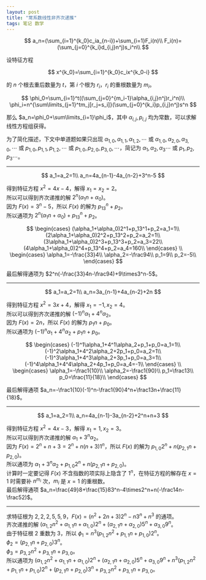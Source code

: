 ```yaml
---
layout: post
title: "常系数线性非齐次递推"
tags: 笔记 数学
---
```


$$
a_n=(\sum_{i=1}^{k_0}c_ia_{n-i})+\sum_{i=1}F_i(n)\\
F_i(n)=(\sum_{j=0}^{k_i}d_{i,j}n^j)s_i^n\\
$$

设特征方程

$$
x^{k_0}=\sum_{i=1}^{k_0}c_ix^{k_0-i}
$$

的 $n$ 个根去重后数量为 $t$，第 $i$ 个根为 $r_i$，$r_i$ 的重根数量为 $m_i$。  

$$
\phi_0=\sum_{i=1}^t((\sum_{j=0}^{m_i-1}\alpha_{i,j}n^j)r_i^n)\\
\phi_i=n^{\sum\limits_{j=1}^tm_j[r_j=s_i]}(\sum_{j=0}^{k_i}p_{i,j}n^j)s^n
$$

那么 $a_n=\phi_0+\sum\limits_{i=1}\phi_i$，其中 $\alpha_{i,j},p_{i,j}$ 均为常数，可以求解线性方程组获得。

为了简化描述，下文中单道题如果只出现 $\alpha_{1,0},\alpha_{1,1},\alpha_{1,2},\cdots$ 或 $\alpha_{1,0},\alpha_{2,0},\alpha_{3,0},\cdots$ 或 $p_{1,0},p_{1,1},p_{1,2},\cdots$ 或 $p_{1,0},p_{2,0},p_{3,0},\cdots$，简记为 $\alpha_1,\alpha_2,\alpha_3\cdots$ 或 $p_1,p_2,p_3\cdots$。

---

$$
a_1=a_2=1\\
a_n=4a_{n-1}-4a_{n-2}+3^n-5
$$

得到特征方程 $x^2=4x-4$，解得 $x_1=x_2=2$。  
所以可以得到齐次递推的解 $2^n(\alpha_1n+\alpha_0)$。  
因为 $F(x)=3^n-5$，所以 $F(x)$ 的解为 $p_13^n+p_2$。  
所以通项为 $2^n(\alpha_1n+\alpha_0)+p_13^n+p_2$。

$$
\begin{cases}
(\alpha_1+\alpha_0)2^1+p_13^1+p_2=a_1=1\\
(2\alpha_1+\alpha_0)2^2+p_13^2+p_2=a_2=1\\
(3\alpha_1+\alpha_0)2^3+p_13^3+p_2=a_3=22\\
(4\alpha_1+\alpha_0)2^4+p_13^4+p_2=a_4=160\\
\end{cases}
\\
\begin{cases}
\alpha_1=-\frac{33}4\\
\alpha_2=-\frac94\\
p_1=9\\
p_2=-5\\ 
\end{cases}
$$

最后解得通项为 $2^n(-\frac{33}4n-\frac94)+9\times3^n-5$。

---

$$
a_1=a_2=1\\
a_n=3a_{n-1}+4a_{n-2}+2n
$$

得到特征方程 $x^2=3x+4$，解得 $x_1=-1,x_2=4$。  
所以可以得到齐次递推的解 $(-1)^n\alpha_1+4^n\alpha_2$。  
因为 $F(x)=2n$，所以 $F(x)$ 的解为 $p_1n+p_0$。  
所以通项为 $(-1)^n\alpha_1+4^n\alpha_2+p_1n+p_0$。

$$
\begin{cases}
(-1)^1\alpha_1+4^1\alpha_2+p_1+p_0=a_1=1\\
(-1)^2\alpha_1+4^2\alpha_2+2p_1+p_0=a_2=1\\
(-1)^3\alpha_1+4^3\alpha_2+3p_1+p_0=a_3=1\\
(-1)^4\alpha_1+4^4\alpha_2+4p_1+p_0=a_4=-1\\
\end{cases}
\\
\begin{cases}
\alpha_1=-\frac1{10}\\
\alpha_2=-\frac1{90}\\
p_1=\frac13\\
p_0=\frac{11}{18}\\
\end{cases}
$$

最后解得通项 $a_n=-\frac1{10}(-1)^n-\frac1{90}4^n+\frac13n+\frac{11}{18}$。

---

$$
a_1=a_2=1\\
a_n=4a_{n-1}-3a_{n-2}+2^n+n+3
$$

得到特征方程 $x^2=4x-3$，解得 $x_1=1,x_2=3$。  
所以可以得到齐次递推的解 $\alpha_1+3^n\alpha_2$。  
因为 $F(x)=2^n+n+3=2^n+n(n+3)1^n$，所以 $F(x)$ 的解为 $p_{1,0}2^n+n(p_{2,1}n+p_{2,0})$。  
所以通项为 $\alpha_1+3^n\alpha_2+p_{1,0}2^n+n(p_{2,1}n+p_{2,0})$。  
计算时一定要记得 $F(x)$ 不含指数的项实际上隐含了 $1^n$，在特征方程的解存在 $x=1$ 时需要补 $n^{m_i}$ 次，$m_i$ 是 $x=1$ 的重根数。  
最后解得通项 $a_n=\frac{49}8+\frac{15}83^n-4\times2^n+n(-\frac14n-\frac52)$。

---

求特征根为 $2,2,2,5,5,9$，$F(x)=(n^2+2n+3)2^n-n3^n+n^3$ 的通项。  
齐次递推的解 $(\alpha_{1,2}n^2+\alpha_{1,1}n+\alpha_{1,0})2^n+(\alpha_{2,1}n+\alpha_{2,0})5^n+\alpha_{3,0}9^n$。  
由于特征根 $2$ 重数为 $3$，所以 $\phi_1=n^3(p_{1,2}n^2+p_{1,1}n+p_{1,0})2^n$。  
$\phi_2=(p_{2,1}n+p_{2,0})3^n$。  
$\phi_3=p_{3,2}n^2+p_{3,1}n+p_{3,0}$。  
所以通项为 $(\alpha_{1,2}n^2+\alpha_{1,1}n+\alpha_{1,0})2^n+(\alpha_{2,1}n+\alpha_{2,0})5^n+\alpha_{3,0}9^n+n^3(p_{1,2}n^2+p_{1,1}n+p_{1,0})2^n+(p_{2,1}n+p_{2,0})3^n+p_{3,2}n^2+p_{3,1}n+p_{3,0}$。